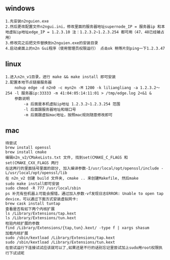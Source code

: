 ## windows
    1.先安装n2nguien.exe
    2.然后更改配置文件n2ngui.ini，修改里面的服务器地址supernode_IP = 服务器ip 和本地虚拟ip地址edge_IP = 1.2.3.10 注：1.2.3.2~1.2.3.254 都可用（47、48已经被占用）
    3.修改完之后把文件替换到n2nguien.exe的安装目录
    4.启动桌面上的n2n Gui程序（使用管理员权限运行） 点击ok 稍等片刻ping一下1.2.3.47
## linux
    1.进入n2n_v1目录，进行 make && make install 即可安装
    2.配置本地节点链接服务器
        nohup edge -d n2n0 -c myn2n -M 1200 -k liliangliang -a 1.2.3.2～254 -l 服务器ip:33333 -m 41:04:05:14:11:01 > /tmp/edge.log 2<&1 &
        参数说明 
            -a 后面是本机虚拟ip地址 1.2.3.2~1.2.3.254 范围
            -l 后面跟服务器地址和端口号
            -m 后面跟虚拟mac地址，按照mac规则随意修改即可
## mac
    待尝试
    brew install openssl
    brew install cmake
    编辑n2n_v2/CMakeLists.txt 文件, 找到set(CMAKE_C_FLAGS 和set(CMAKE_CXX_FLAGS 两行
    在这两行的里面括号里面的部分, 加入编译参数-I/usr/local/opt/openssl/include -L/usr/local/opt/openssl/lib
    在 n2n_v2 创建 build 文件夹, cmake .. 来创建Makefile, 然后make
    sudo make install即可安装
    sudo chmod -R 777 /usr/local/sbin
    ps 补充有些机器上可能会报错，通过加入参数-vf发现日志ERROR: Unable to open tap device，可以通过下面方式安装虚拟网卡:
    brew cask install tuntap
    查看是否有如下两个内核扩展
    ls /Library/Extensions/tap.kext
    ls /Library/Extensions/tun.kext
    校验内核扩展的参数
    find /Library/Extensions/{tap,tun}.kext/ -type f | xargs shasum
    加载内核扩展
    sudo /sbin/kextload /Library/Extensions/tap.kext
    sudo /sbin/kextload /Library/Extensions/tun.kext
    在尝试运行下连接试试应该就可以了,如果还是不行的话别忘记里尝试加上sudo用root权限执行下试试呢
